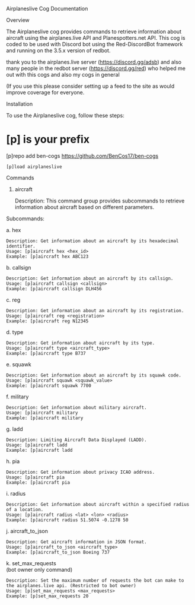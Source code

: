 Airplaneslive Cog Documentation

Overview

The Airplaneslive cog provides commands to retrieve information about aircraft using the airplanes.live API and Planespotters.net API. 
This cog is coded to be used with Discord bot using the Red-DiscordBot framework and running on the 3.5.x version of redbot.

thank you to the airplanes.live server (https://discord.gg/adsb) and also many people in the redbot server (https://discord.gg/red) who helped me out with this cogs and also my cogs in general 

(If you use this please consider setting up a feed to the site as would improve coverage for everyone.



Installation


To use the Airplaneslive cog, follow these steps:

# [p] is your prefix


[p]repo add ben-cogs https://github.com/BenCos17/ben-cogs



    [p]load airplaneslive

Commands
1. aircraft

    Description: This command group provides subcommands to retrieve information about aircraft based on different parameters.

Subcommands:    

a. hex

    Description: Get information about an aircraft by its hexadecimal identifier.
    Usage: [p]aircraft hex <hex_id>
    Example: [p]aircraft hex ABC123

b. callsign

    Description: Get information about an aircraft by its callsign.
    Usage: [p]aircraft callsign <callsign>
    Example: [p]aircraft callsign DLH456

c. reg

    Description: Get information about an aircraft by its registration.
    Usage: [p]aircraft reg <registration>
    Example: [p]aircraft reg N12345

d. type

    Description: Get information about aircraft by its type.
    Usage: [p]aircraft type <aircraft_type>
    Example: [p]aircraft type B737

e. squawk

    Description: Get information about an aircraft by its squawk code.
    Usage: [p]aircraft squawk <squawk_value>
    Example: [p]aircraft squawk 7700

f. military

    Description: Get information about military aircraft.
    Usage: [p]aircraft military
    Example: [p]aircraft military

g. ladd

    Description: Limiting Aircraft Data Displayed (LADD).
    Usage: [p]aircraft ladd
    Example: [p]aircraft ladd

h. pia

    Description: Get information about privacy ICAO address.
    Usage: [p]aircraft pia
    Example: [p]aircraft pia

i. radius

    Description: Get information about aircraft within a specified radius of a location.
    Usage: [p]aircraft radius <lat> <lon> <radius>
    Example: [p]aircraft radius 51.5074 -0.1278 50

j. aircraft_to_json

    Description: Get aircraft information in JSON format.
    Usage: [p]aircraft_to_json <aircraft_type>
    Example: [p]aircraft_to_json Boeing 737

k. set_max_requests   
(bot owner only command) 

    Description: Set the maximum number of requests the bot can make to the airplanes.live api. (Restricted to bot owner)
    Usage: [p]set_max_requests <max_requests>
    Example: [p]set_max_requests 20
